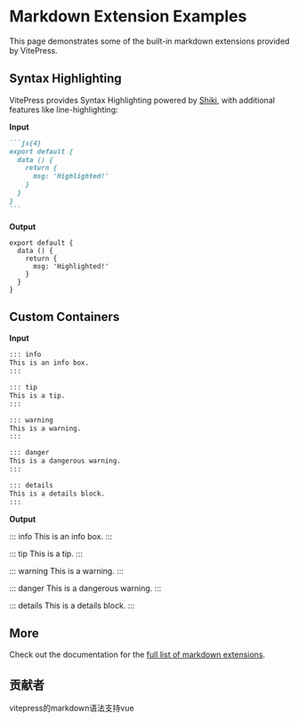 # Markdown Extension Examples

This page demonstrates some of the built-in markdown extensions provided by VitePress.

## Syntax Highlighting

VitePress provides Syntax Highlighting powered by [Shiki](https://github.com/shikijs/shiki), with additional features like line-highlighting:

**Input**

````md
```js{4}
export default {
  data () {
    return {
      msg: 'Highlighted!'
    }
  }
}
```
````

**Output**

```js{4}
export default {
  data () {
    return {
      msg: 'Highlighted!'
    }
  }
}
```

## Custom Containers

**Input**

```md
::: info
This is an info box.
:::

::: tip
This is a tip.
:::

::: warning
This is a warning.
:::

::: danger
This is a dangerous warning.
:::

::: details
This is a details block.
:::
```

**Output**

::: info
This is an info box.
:::

::: tip
This is a tip.
:::

::: warning
This is a warning.
:::

::: danger
This is a dangerous warning.
:::

::: details
This is a details block.
:::

## More

Check out the documentation for the [full list of markdown extensions](https://vitepress.dev/guide/markdown).


## 贡献者

vitepress的markdown语法支持vue

<script setup>
import { VPTeamMembers } from 'vitepress/theme'
const members = [
  {
    name: 'VitePress',
    title: 'Core Team',
    avatar: 'https://vitejs.dev/logo.svg',
    link: 'https://vitejs.dev'
  },
  {
    name: 'VitePress',
    title: 'Core Team',
    avatar: 'https://vitejs.dev/logo.svg',
    link: 'https://vitejs.dev'
  }
]
</script>

<VPTeamMembers size="small" :members="members"></VPTeamMembers>